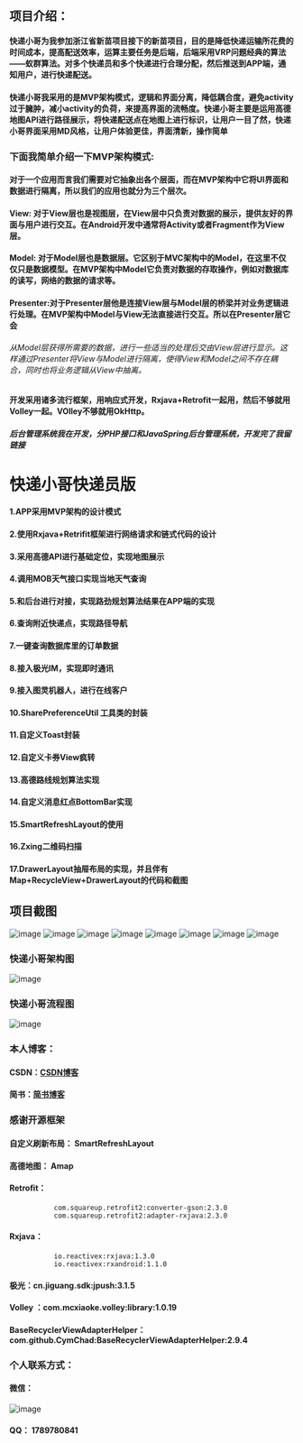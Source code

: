 ## 项目介绍：

####    快递小哥为我参加浙江省新苗项目接下的新苗项目，目的是降低快递运输所花费的时间成本，提高配送效率，运算主要任务是后端，后端采用VRP问题经典的算法——蚁群算法。对多个快递员和多个快递进行合理分配，然后推送到APP端，通知用户，进行快递配送。

####    快递小哥我采用的是MVP架构模式，逻辑和界面分离，降低耦合度，避免activity过于臃肿，减小activity的负荷，来提高界面的流畅度。快递小哥主要是运用高德地图API进行路径展示，将快递配送点在地图上进行标识，让用户一目了然，快递小哥界面采用MD风格，让用户体验更佳，界面清新，操作简单
  
  
###  下面我简单介绍一下MVP架构模式:

#### 对于一个应用而言我们需要对它抽象出各个层面，而在MVP架构中它将UI界面和数据进行隔离，所以我们的应用也就分为三个层次。

####  View: 对于View层也是视图层，在View层中只负责对数据的展示，提供友好的界面与用户进行交互。在Android开发中通常将Activity或者Fragment作为View层。
#### Model: 对于Model层也是数据层。它区别于MVC架构中的Model，在这里不仅仅只是数据模型。在MVP架构中Model它负责对数据的存取操作，例如对数据库的读写，网络的数据的请求等。
#### Presenter:对于Presenter层他是连接View层与Model层的桥梁并对业务逻辑进行处理。在MVP架构中Model与View无法直接进行交互。所以在Presenter层它会


###### 从Model层获得所需要的数据，进行一些适当的处理后交由View层进行显示。这样通过Presenter将View与Model进行隔离，使得View和Model之间不存在耦合，同时也将业务逻辑从View中抽离。
  
####    开发采用诸多流行框架，用响应式开发，Rxjava+Retrofit一起用，然后不够就用Volley一起。VOlley不够就用OkHttp。

##### 后台管理系统我在开发，分PHP接口和JavaSpring后台管理系统，开发完了我留链接

# 快递小哥快递员版

#### 1.APP采用MVP架构的设计模式

#### 2.使用Rxjava+Retrifit框架进行网络请求和链式代码的设计

#### 3.采用高德API进行基础定位，实现地图展示

#### 4.调用MOB天气接口实现当地天气查询

#### 5.和后台进行对接，实现路劲规划算法结果在APP端的实现

#### 6.查询附近快递点，实现路径导航

#### 7.一键查询数据库里的订单数据

#### 8.接入极光IM，实现即时通讯

#### 9.接入图灵机器人，进行在线客户

#### 10.SharePreferenceUtil 工具类的封装

#### 11.自定义Toast封装

#### 12.自定义卡券View疯转

#### 13.高德路线规划算法实现

#### 14.自定义消息红点BottomBar实现

#### 15.SmartRefreshLayout的使用

#### 16.Zxing二维码扫描

#### 17.DrawerLayout抽屉布局的实现，并且伴有Map+RecycleView+DrawerLayout的代码和截图


## 项目截图
![image](http://bmob-cdn-20920.b0.upaiyun.com/2018/08/06/5c033a2f404c1e568056767f38018320.png)
![image](http://bmob-cdn-20920.b0.upaiyun.com/2018/08/06/84ab34cc40e43f5a803849f614aa0e11.png)
![image](http://bmob-cdn-20920.b0.upaiyun.com/2018/08/06/0724654f40c1f8dd8094cb828d548ebf.png)
![image](http://bmob-cdn-20920.b0.upaiyun.com/2018/08/06/b40c08804068e7b68051aa8f61761e09.png)
![image](http://bmob-cdn-20920.b0.upaiyun.com/2018/08/06/48b3ed36400a1660803eea75abe0fba2.png)
![image](http://bmob-cdn-20920.b0.upaiyun.com/2018/08/06/75314f5d403ef1b480d5babe758526c6.png)
![image](http://bmob-cdn-20920.b0.upaiyun.com/2018/08/06/139aa80e407b91b180b5b1b9517c0b8a.png)
![image](http://bmob-cdn-20920.b0.upaiyun.com/2018/08/06/f2c8109140524f8380cf44f58bff3c8c.png)



### 快递小哥架构图

![image](http://bmob-cdn-20920.b0.upaiyun.com/2018/09/30/6f586dac40a74f1080a85e0eb83af56f.png)

### 快递小哥流程图
![image](http://bmob-cdn-20920.b0.upaiyun.com/2018/09/30/89a1dd62407e7db180f1b89ae1f8d53d.png)


### 本人博客：
#### CSDN：[CSDN博客](https://blog.csdn.net/qq_33163983 "悬停显示")  
#### 简书：[简书博客](https://www.jianshu.com/u/a09ef2f2fe67 "悬停显示")  


### 感谢开源框架
#### 自定义刷新布局： SmartRefreshLayout
#### 高德地图： Amap
#### Retrofit： 
               com.squareup.retrofit2:converter-gson:2.3.0
               com.squareup.retrofit2:adapter-rxjava:2.3.0
#### Rxjava：
               io.reactivex:rxjava:1.3.0
               io.reactivex:rxandroid:1.1.0
#### 极光：cn.jiguang.sdk:jpush:3.1.5
#### Volley ：com.mcxiaoke.volley:library:1.0.19
#### BaseRecyclerViewAdapterHelper：com.github.CymChad:BaseRecyclerViewAdapterHelper:2.9.4


### 个人联系方式：

#### 微信：
![image](http://bmob-cdn-20920.b0.upaiyun.com/2018/08/06/3248a1cc4075a1d7807afabf9210dca7.png)

#### QQ： 1789780841



